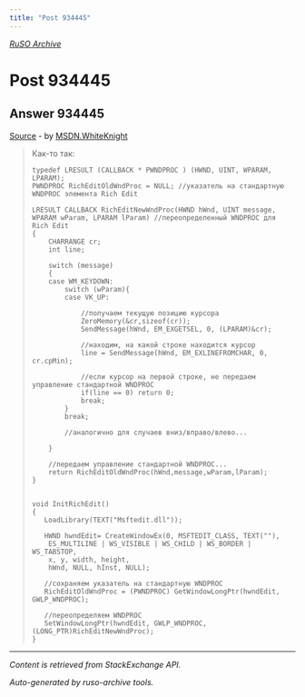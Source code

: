 ```yaml
---
title: "Post 934445"
---
```

<p><i><a href="https://github.com/MSDN-WhiteKnight/ruso-archive/">RuSO Archive</a></i></p>
<h1>Post 934445</h1>
<h2>Answer 934445</h2>
<p><a href="https://ru.stackoverflow.com/a/934445/">Source</a> - by <a href="https://ru.stackoverflow.com/users/240512/msdn-whiteknight">MSDN.WhiteKnight</a></p>
<blockquote>
<p>Как-то так:</p>

<pre><code>typedef LRESULT (CALLBACK * PWNDPROC ) (HWND, UINT, WPARAM, LPARAM); 
PWNDPROC RichEditOldWndProc = NULL; //указатель на стандартную WNDPROC элемента Rich Edit

LRESULT CALLBACK RichEditNewWndProc(HWND hWnd, UINT message, WPARAM wParam, LPARAM lParam) //переопределенный WNDPROC для Rich Edit
{   
    CHARRANGE cr;
    int line;

    switch (message)
    {
    case WM_KEYDOWN:
        switch (wParam){
        case VK_UP:

            //получаем текущую позицию курсора 
            ZeroMemory(&amp;cr,sizeof(cr));
            SendMessage(hWnd, EM_EXGETSEL, 0, (LPARAM)&amp;cr);

            //находим, на какой строке находится курсор
            line = SendMessage(hWnd, EM_EXLINEFROMCHAR, 0, cr.cpMin);

            //если курсор на первой строке, не передаем управление стандартной WNDPROC
            if(line == 0) return 0;
            break;                      
        }
        break;  

        //аналогично для случаев вниз/вправо/влево...

    }

    //передаем управление стандартной WNDPROC...
    return RichEditOldWndProc(hWnd,message,wParam,lParam);
}


void InitRichEdit()
{  
   LoadLibrary(TEXT("Msftedit.dll"));

   HWND hwndEdit= CreateWindowEx(0, MSFTEDIT_CLASS, TEXT(""),
    ES_MULTILINE | WS_VISIBLE | WS_CHILD | WS_BORDER | WS_TABSTOP, 
    x, y, width, height, 
    hWnd, NULL, hInst, NULL);

   //сохраняем указатель на стандартную WNDPROC
   RichEditOldWndProc = (PWNDPROC) GetWindowLongPtr(hwndEdit, GWLP_WNDPROC);

   //переопределяем WNDPROC
   SetWindowLongPtr(hwndEdit, GWLP_WNDPROC, (LONG_PTR)RichEditNewWndProc);
}
</code></pre>

</blockquote>
<hr/>
<p><i>Content is retrieved from StackExchange API. </i></p>
<p><i>Auto-generated by ruso-archive tools. </i></p>
